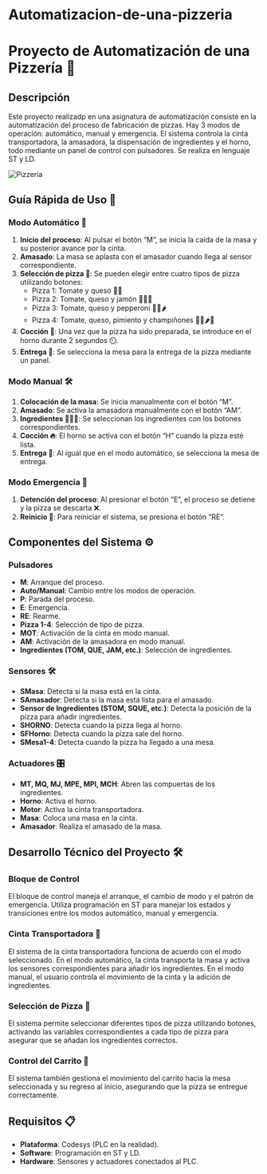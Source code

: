 # Automatizacion-de-una-pizzeria
# Proyecto de Automatización de una Pizzería 🍕

## Descripción
Este proyecto realizadp en una asignatura de automatización consiste en la automatización del proceso de fabricación de pizzas. Hay 3 modos de operación: automático, manual y emergencia. El sistema controla la cinta transportadora, la amasadora, la dispensación de ingredientes y el horno, todo mediante un panel de control con pulsadores. Se realiza en lenguaje ST y LD.

![Pizzería]("C:\Users\Jaime\Downloads\pizza.jpeg")

## Guía Rápida de Uso 📝

### Modo Automático 🤖
1. **Inicio del proceso**: Al pulsar el botón “M”, se inicia la caída de la masa y su posterior avance por la cinta.
2. **Amasado**: La masa se aplasta con el amasador cuando llega al sensor correspondiente.
3. **Selección de pizza 🍕**: Se pueden elegir entre cuatro tipos de pizza utilizando botones:
   - Pizza 1: Tomate y queso 🍅🧀
   - Pizza 2: Tomate, queso y jamón 🍅🧀🍖
   - Pizza 3: Tomate, queso y pepperoni 🍅🧀🌶️
   - Pizza 4: Tomate, queso, pimiento y champiñones 🍅🧀🌶️🍄
4. **Cocción 🍳**: Una vez que la pizza ha sido preparada, se introduce en el horno durante 2 segundos ⏲️.
5. **Entrega 🚪**: Se selecciona la mesa para la entrega de la pizza mediante un panel.

### Modo Manual 🛠️
1. **Colocación de la masa**: Se inicia manualmente con el botón “M”.
2. **Amasado**: Se activa la amasadora manualmente con el botón “AM”.
3. **Ingredientes 🍅🧀🍖**: Se seleccionan los ingredientes con los botones correspondientes.
4. **Cocción 🔥**: El horno se activa con el botón “H” cuando la pizza esté lista.
5. **Entrega 🚪**: Al igual que en el modo automático, se selecciona la mesa de entrega.

### Modo Emergencia 🚨
1. **Detención del proceso**: Al presionar el botón “E”, el proceso se detiene y la pizza se descarta ❌.
2. **Reinicio 🔄**: Para reiniciar el sistema, se presiona el botón “RE”.

## Componentes del Sistema ⚙️

### Pulsadores
- **M**: Arranque del proceso.
- **Auto/Manual**: Cambio entre los modos de operación.
- **P**: Parada del proceso.
- **E**: Emergencia.
- **RE**: Rearme.
- **Pizza 1-4**: Selección de tipo de pizza.
- **MOT**: Activación de la cinta en modo manual.
- **AM**: Activación de la amasadora en modo manual.
- **Ingredientes (TOM, QUE, JAM, etc.)**: Selección de ingredientes.
  
### Sensores 🛠️
- **SMasa**: Detecta si la masa está en la cinta.
- **SAmasador**: Detecta si la masa está lista para el amasado.
- **Sensor de Ingredientes (STOM, SQUE, etc.)**: Detecta la posición de la pizza para añadir ingredientes.
- **SHORNO**: Detecta cuando la pizza llega al horno.
- **SFHorno**: Detecta cuando la pizza sale del horno.
- **SMesa1-4**: Detecta cuando la pizza ha llegado a una mesa.

### Actuadores 🎛️
- **MT, MQ, MJ, MPE, MPI, MCH**: Abren las compuertas de los ingredientes.
- **Horno**: Activa el horno.
- **Motor**: Activa la cinta transportadora.
- **Masa**: Coloca una masa en la cinta.
- **Amasador**: Realiza el amasado de la masa.

## Desarrollo Técnico del Proyecto 🛠️

### Bloque de Control
El bloque de control maneja el arranque, el cambio de modo y el patrón de emergencia. Utiliza programación en ST para manejar los estados y transiciones entre los modos automático, manual y emergencia.

### Cinta Transportadora 🚶
El sistema de la cinta transportadora funciona de acuerdo con el modo seleccionado. En el modo automático, la cinta transporta la masa y activa los sensores correspondientes para añadir los ingredientes. En el modo manual, el usuario controla el movimiento de la cinta y la adición de ingredientes.

### Selección de Pizza 🍕
El sistema permite seleccionar diferentes tipos de pizza utilizando botones, activando las variables correspondientes a cada tipo de pizza para asegurar que se añadan los ingredientes correctos.

### Control del Carrito 🚪
El sistema también gestiona el movimiento del carrito hacia la mesa seleccionada y su regreso al inicio, asegurando que la pizza se entregue correctamente.

## Requisitos 📋
- **Plataforma**: Codesys (PLC en la realidad).
- **Software**: Programación en ST y LD.
- **Hardware**: Sensores y actuadores conectados al PLC.

